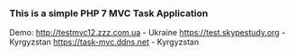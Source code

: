 ### This is a simple PHP 7 MVC Task Application

Demo:
http://testmvc12.zzz.com.ua - Ukraine
https://test.skypestudy.org - Kyrgyzstan
https://task-mvc.ddns.net - Kyrgyzstan
